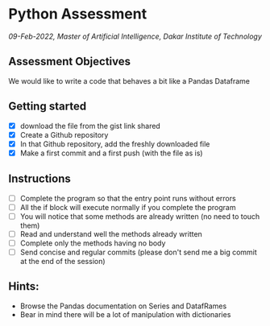 # Python Assessment
*09-Feb-2022, Master of Artificial Intelligence, Dakar Institute of Technology*

## Assessment Objectives
We would like to write a code that behaves a bit like a Pandas Dataframe

## Getting started
- [x] download the file from the gist link shared
- [x] Create a Github repository
- [x] In that Github repository, add the freshly downloaded file
- [x] Make a first commit and a first push (with the file as is)

## Instructions
- [ ] Complete the program so that the entry point runs without errors
- [ ] All the if block will execute normally if you complete the program
- [ ] You will notice that some methods are already written (no need to touch them)
- [ ] Read and understand well the methods already written
- [ ] Complete only the methods having no body
- [ ] Send concise and regular commits (please don't send me a big commit at the end of the session)

## Hints:
- Browse the Pandas documentation on Series and DatafRames
- Bear in mind there will be a lot of manipulation with dictionaries